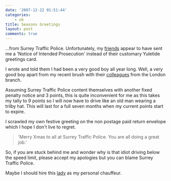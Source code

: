 ```yaml
---
date: '2007-12-22 01:51:44'
categories:
    - uk
title: Seasons Greetings
layout: post
comments: true
---
```

...from Surrey Traffic Police. Unfortunately, my
[friends](http://www.nbrightside.com/blog/2007/02/15/undercover-with-surrey-traffic-police/)
appear to have sent me a 'Notice of Intended Prosecution' instead of
their customary Yuletide greetings card.

I wrote and told them I had been a very good boy all year long. Well, a
very good boy apart from my recent brush with their
[colleagues](http://www.nbrightside.com/blog/2007/11/21/a-brush-with-the-met/)
from the London branch.

Assuming Surrey Traffic Police content themselves with another fixed
penalty notice and 3 points, this is quite inconvenient for me as this
takes my tally to 9 points so I will now have to drive like an old man
wearing a trilby hat. This will last for a full seven months when my
current points start to expire.

I scrawled my own festive greeting on the non postage paid return
envelope which I hope I don't live to regret.
> 'Merry Xmas to all at Surrey Traffic Police. You are all doing a great
> job.'

So, if you are stuck behind me and wonder why is that idiot driving
below the speed limit, please accept my apologies but you can blame
Surrey Traffic Police.

Maybe I should hire this
[lady](http://www.dailymail.co.uk/pages/live/articles/news/news.html?in_article_id=503961&in_page_id=1770&in_page_id=1770&expand=true)
as my personal chauffeur.
